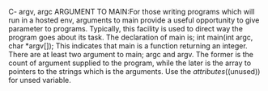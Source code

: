 C- argv, argc
	ARGUMENT TO MAIN:For those writing programs which will run in a hosted env, arguments to main provide a useful opportunity to give parameter to programs. Typically, this facility is used to direct way the program goes about its task. The declaration of main is; int main(int argc, char *argv[]);
	This indicates that main is a function returning an integer.
There are at least two argument to main; argc and argv. The former is the count of argument supplied to the program, while the later is the array to pointers to the strings which is the arguments.
Use the _attributes_((unused)) for unsed variable.
